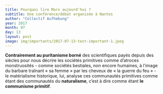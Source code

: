 ```yaml
---
title: Pourquoi lire Marx aujourd'hui ?
subtitle: Une conférence/débat organisée à Nantes
author: "Collectif Aufhebung"
year: 2017
month: 07
day: 13
layout: post
image: img/importants/2017-07-13-test-important-1.jpeg
---
```


**Contrairement au puritanisme borné** des scientifiques payés depuis des siècles pour nous décrire 
les sociétés primitives comme d’atroces monstruosités - comme sociétés bestiales, non encore 
humaines, à l’image du barbare traînant « sa femme » par les cheveux de « la guerre du feu » - 
le matérialisme historique, lui, analyse ces communautés primitives comme étant des communautés 
du **naturalisme**, c’est à dire comme étant **le communisme primitif**. 
